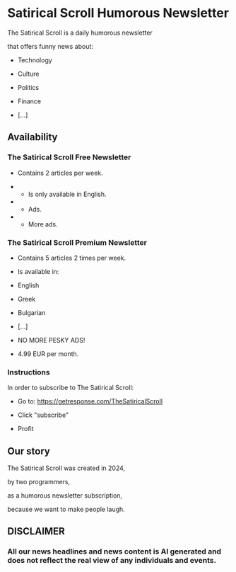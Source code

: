 # Satirical Scroll Humorous Newsletter

The Satirical Scroll is a daily humorous newsletter

that offers funny news about:

 - Technology

 - Culture

 - Politics

 - Finance

 - [...]


## Availability

### The Satirical Scroll Free Newsletter

 - Contains 2 articles per week.

 - - Is only available in English.

 - - Ads.

 - - More ads.

### The Satirical Scroll Premium Newsletter

 - Contains 5 articles 2 times per week.

 - Is available in:

 - English

 - Greek

 - Bulgarian

 - [...]

 - NO MORE PESKY ADS!

 - 4.99 EUR per month.

### Instructions

In order to subscribe to The Satirical Scroll:

 - Go to: https://getresponse.com/TheSatiricalScroll

 - Click "subscribe"

 - Profit

## Our story

The Satirical Scroll was created in 2024,

by two programmers,

as a humorous newsletter subscription,

because we want to make people laugh.


## DISCLAIMER

### All our news headlines and news content is AI generated and does not reflect the real view of any individuals and events.
